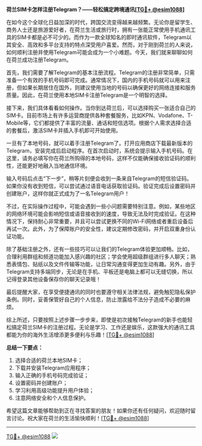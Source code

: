 **荷兰SIM卡怎样注册Telegram？——轻松搞定跨境通讯[[TG💪+ @esim1088](https://t.me/s/esim1088)]**

在如今这个全球化日益加深的时代，跨国交流变得越来越频繁。无论你是留学生、商务人士还是旅游爱好者，在荷兰生活或旅行时，拥有一张能正常使用手机通讯工具的SIM卡都是必不可少的。而作为一款全球知名的即时通讯软件，Telegram以其安全、高效和多平台支持的特点深受用户喜爱。然而，对于刚到荷兰的人来说，如何顺利注册并使用Telegram可能会成为一个小难题。今天，我们就来聊聊如何在荷兰成功注册Telegram。

首先，我们需要了解Telegram的基本注册流程。Telegram的注册非常简单，只需准备一个有效的手机号码即可完成。通常情况下，国内的手机号码就可以用来注册，但如果长期居住在国外，则建议使用当地的号码以确保更好的网络连接和服务质量。因此，在荷兰使用本地SIM卡注册Telegram是一个明智的选择。

接下来，我们具体看看如何操作。当你到达荷兰后，可以选择购买一张适合自己的SIM卡。目前市场上有许多运营商提供各种套餐服务，比如KPN、Vodafone、T-Mobile等，它们都提供了丰富的流量、通话和短信选项。根据个人需求选择合适的套餐后，激活SIM卡并插入手机即可开始使用。

一旦有了本地号码，就可以着手注册Telegram了。打开应用商店下载最新版本的Telegram，安装完成后启动程序。在首次启动时，系统会提示输入手机号码。在这里，请务必填写你在荷兰所购得的本地号码，这样不仅能确保接收验证码的顺利性，还能更好地融入当地通信环境。

输入号码后点击“下一步”，稍等片刻便会收到一条来自Telegram的短信验证码。如果你没有收到短信，可以尝试通过语音电话获取验证码。验证完成后设置密码并创建账户，这样你就正式成为了一名Telegram用户！

不过，在实际操作过程中，可能会遇到一些小问题需要特别注意。例如，某些地区的网络环境可能会影响短信或语音接收到的速度，导致无法及时完成验证。在这种情况下，保持耐心非常重要，并且可以尝试更换不同的Wi-Fi网络或者重启设备后再试一次。此外，为了保障账户的安全性，建议定期修改密码，并开启双重身份认证功能。

除了基础注册之外，还有一些技巧可以让我们的Telegram体验更加顺畅。比如，合理利用群组和频道功能加入感兴趣的社区；学会使用超级群组进行多人聊天；熟悉表情包、贴纸以及文件传输等功能，让日常沟通变得更加生动有趣。另外，由于Telegram支持多端同步，无论是在手机、平板还是电脑上都可以无缝切换，所以记得登录其他设备保存你的聊天记录哦！

最后提醒大家，在享受便捷通讯的同时也要遵守相关法律法规，避免触犯隐私保护条例。同时，妥善保管好自己的个人信息，防止泄露给不法分子造成不必要的麻烦。

综上所述，只要按照上述步骤一步步来，即使是初次接触Telegram的新手也能轻松搞定荷兰SIM卡的注册过程。无论是学习、工作还是娱乐，这款强大的通讯工具都能为你的海外生活增添更多便利与乐趣！[[TG💪+ @esim1088](https://t.me/s/esim1088)]

**总结一下要点：**
1. 选择合适的荷兰本地SIM卡；
2. 下载并安装Telegram应用程序；
3. 输入正确的手机号码完成验证；
4. 设置密码并创建账户；
5. 学习利用高级功能提升用户体验；
6. 注意网络安全和个人信息保护。

希望这篇文章能够帮助到正在寻找答案的朋友！如果你还有任何疑问，欢迎随时留言讨论。祝大家在荷兰的生活愉快顺利！[[TG💪+ @esim1088](https://t.me/s/esim1088)] 

---

[TG💪+ @esim1088](https://t.me/s/esim1088) ![](https://i.postimg.cc/4NQfJmqS/Snipaste-2025-05-13-00-14-12.png)